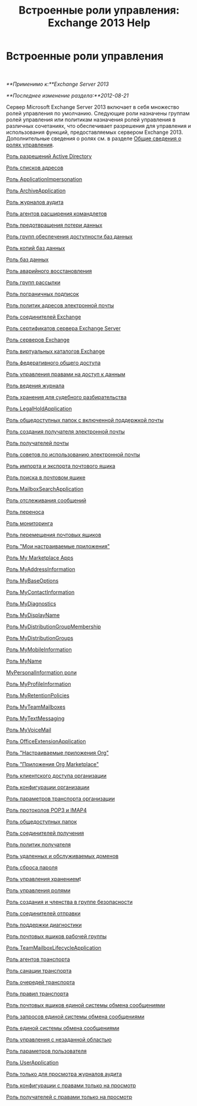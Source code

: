 ﻿---
title: 'Встроенные роли управления: Exchange 2013 Help'
TOCTitle: Встроенные роли управления
ms:assetid: 023f379a-40f6-43ef-b388-979f6dd85ec5
ms:mtpsurl: https://technet.microsoft.com/ru-ru/library/Dd638077(v=EXCHG.150)
ms:contentKeyID: 50487355
ms.date: 04/30/2018
mtps_version: v=EXCHG.150
ms.translationtype: HT
---

# Встроенные роли управления

 

_**Применимо к:**Exchange Server 2013_

_**Последнее изменение раздела:**2012-08-21_

Сервер Microsoft Exchange Server 2013 включает в себя множество ролей управления по умолчанию. Следующие роли назначены группам ролей управления или политикам назначения ролей управления в различных сочетаниях, что обеспечивает разрешения для управления и использования функций, предоставляемых сервером Exchange 2013. Дополнительные сведения о ролях см. в разделе [Общие сведения о ролях управления](understanding-management-roles-exchange-2013-help.md).

[Роль разрешений Active Directory](active-directory-permissions-role-exchange-2013-help.md)

[Роль списков адресов](address-lists-role-exchange-2013-help.md)

[Роль ApplicationImpersonation](applicationimpersonation-role-exchange-2013-help.md)

[Роль ArchiveApplication](archiveapplication-role-exchange-2013-help.md)

[Роль журналов аудита](audit-logs-role-exchange-2013-help.md)

[Роль агентов расширения командлетов](cmdlet-extension-agents-role-exchange-2013-help.md)

[Роль предотвращения потери данных](data-loss-prevention-role-exchange-2013-help.md)

[Роль групп обеспечения доступности баз данных](database-availability-groups-role-exchange-2013-help.md)

[Роль копий баз данных](database-copies-role-exchange-2013-help.md)

[Роль баз данных](databases-role-exchange-2013-help.md)

[Роль аварийного восстановления](disaster-recovery-role-exchange-2013-help.md)

[Роль групп рассылки](distribution-groups-role-exchange-2013-help.md)

[Роль пограничных подписок](edge-subscriptions-role-exchange-2013-help.md)

[Роль политик адресов электронной почты](e-mail-address-policies-role-exchange-2013-help.md)

[Роль соединителей Exchange](exchange-connectors-role-exchange-2013-help.md)

[Роль сертификатов сервера Exchange Server](exchange-server-certificates-role-exchange-2013-help.md)

[Роль серверов Exchange](exchange-servers-role-exchange-2013-help.md)

[Роль виртуальных каталогов Exchange](exchange-virtual-directories-role-exchange-2013-help.md)

[Роль федеративного общего доступа](federated-sharing-role-exchange-2013-help.md)

[Роль управления правами на доступ к данным](information-rights-management-role-exchange-2013-help.md)

[Роль ведения журнала](journaling-role-exchange-2013-help.md)

[Роль хранения для судебного разбирательства](legal-hold-role-exchange-2013-help.md)

[Роль LegalHoldApplication](legalholdapplication-role-exchange-2013-help.md)

[Роль общедоступных папок с включенной поддержкой почты](mail-enabled-public-folders-role-exchange-2013-help.md)

[Роль создания получателя электронной почты](mail-recipient-creation-role-exchange-2013-help.md)

[Роль получателей почты](mail-recipients-role-exchange-2013-help.md)

[Роль советов по использованию электронной почты](mail-tips-role-exchange-2013-help.md)

[Роль импорта и экспорта почтового ящика](mailbox-import-export-role-exchange-2013-help.md)

[Роль поиска в почтовом ящике](mailbox-search-role-exchange-2013-help.md)

[Роль MailboxSearchApplication](mailboxsearchapplication-role-exchange-2013-help.md)

[Роль отслеживания сообщений](message-tracking-role-exchange-2013-help.md)

[Роль переноса](migration-role-exchange-2013-help.md)

[Роль мониторинга](monitoring-role-exchange-2013-help.md)

[Роль перемещения почтовых ящиков](move-mailboxes-role-exchange-2013-help.md)

[Роль "Мои настраиваемые приложения"](my-custom-apps-role-exchange-2013-help.md)

[Роль My Marketplace Apps](my-marketplace-apps-role-exchange-2013-help.md)

[Роль MyAddressInformation](myaddressinformation-role-exchange-2013-help.md)

[Роль MyBaseOptions](mybaseoptions-role-exchange-2013-help.md)

[Роль MyContactInformation](mycontactinformation-role-exchange-2013-help.md)

[Роль MyDiagnostics](mydiagnostics-role-exchange-2013-help.md)

[Роль MyDisplayName](mydisplayname-role-exchange-2013-help.md)

[Роль MyDistributionGroupMembership](mydistributiongroupmembership-role-exchange-2013-help.md)

[Роль MyDistributionGroups](mydistributiongroups-role-exchange-2013-help.md)

[Роль MyMobileInformation](mymobileinformation-role-exchange-2013-help.md)

[Роль MyName](myname-role-exchange-2013-help.md)

[MyPersonalInformation роли](mypersonalinformation-role-exchange-2013-help.md)

[Роль MyProfileInformation](myprofileinformation-role-exchange-2013-help.md)

[Роль MyRetentionPolicies](myretentionpolicies-role-exchange-2013-help.md)

[Роль MyTeamMailboxes](myteammailboxes-role-exchange-2013-help.md)

[Роль MyTextMessaging](mytextmessaging-role-exchange-2013-help.md)

[Роль MyVoiceMail](myvoicemail-role-exchange-2013-help.md)

[Роль OfficeExtensionApplication](officeextensionapplication-role-exchange-2013-help.md)

[Роль "Настраиваемые приложения Org"](org-custom-apps-role-exchange-2013-help.md)

[Роль "Приложения Org Marketplace"](org-marketplace-apps-role-exchange-2013-help.md)

[Роль клиентского доступа организации](organization-client-access-role-exchange-2013-help.md)

[Роль конфигурации организации](organization-configuration-role-exchange-2013-help.md)

[Роль параметров транспорта организации](organization-transport-settings-role-exchange-2013-help.md)

[Роль протоколов POP3 и IMAP4](pop3-and-imap4-protocols-role-exchange-2013-help.md)

[Роль общедоступных папок](public-folders-role-exchange-2013-help.md)

[Роль соединителей получения](receive-connectors-role-exchange-2013-help.md)

[Роль политик получателя](recipient-policies-role-exchange-2013-help.md)

[Роль удаленных и обслуживаемых доменов](remote-and-accepted-domains-role-exchange-2013-help.md)

[Роль сброса пароля](reset-password-role-exchange-2013-help.md)

[Роль управления хранением](retention-management-role-exchange-2013-help.md)t

[Роль управления ролями](role-management-role-exchange-2013-help.md)

[Роль создания и членства в группе безопасности](security-group-creation-and-membership-role-exchange-2013-help.md)

[Роль соединителей отправки](send-connectors-role-exchange-2013-help.md)

[Роль поддержки диагностики](support-diagnostics-role-exchange-2013-help.md)

[Роль почтовых ящиков рабочей группы](team-mailboxes-role-exchange-2013-help.md)

[Роль TeamMailboxLifecycleApplication](teammailboxlifecycleapplication-role-exchange-2013-help.md)

[Роль агентов транспорта](transport-agents-role-exchange-2013-help.md)

[Роль санации транспорта](transport-hygiene-role-exchange-2013-help.md)

[Роль очередей транспорта](transport-queues-role-exchange-2013-help.md)

[Роль правил транспорта](transport-rules-role-exchange-2013-help.md)

[Роль почтовых ящиков единой системы обмена сообщениями](um-mailboxes-role-exchange-2013-help.md)

[Роль запросов единой системы обмена сообщениями](um-prompts-role-exchange-2013-help.md)

[Роль единой системы обмена сообщениями](unified-messaging-role-exchange-2013-help.md)

[Роль управления с незаданной областью](unscoped-role-management-role-exchange-2013-help.md)

[Роль параметров пользователя](user-options-role-exchange-2013-help.md)

[Роль UserApplication](userapplication-role-exchange-2013-help.md)

[Роль только для просмотра журналов аудита](view-only-audit-logs-role-exchange-2013-help.md)

[Роль конфигурации с правами только на просмотр](view-only-configuration-role-exchange-2013-help.md)

[Роль получателей с правами только на просмотр](view-only-recipients-role-exchange-2013-help.md)

